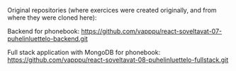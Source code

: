 Original repositories (where exercices were created originally, and from where they were cloned here):

Backend for phonebook: https://github.com/vapppu/react-soveltavat-07-puhelinluettelo-backend.git

Full stack application with MongoDB for phonebook: https://github.com/vapppu/react-soveltavat-08-puhelinluettelo-fullstack.git

